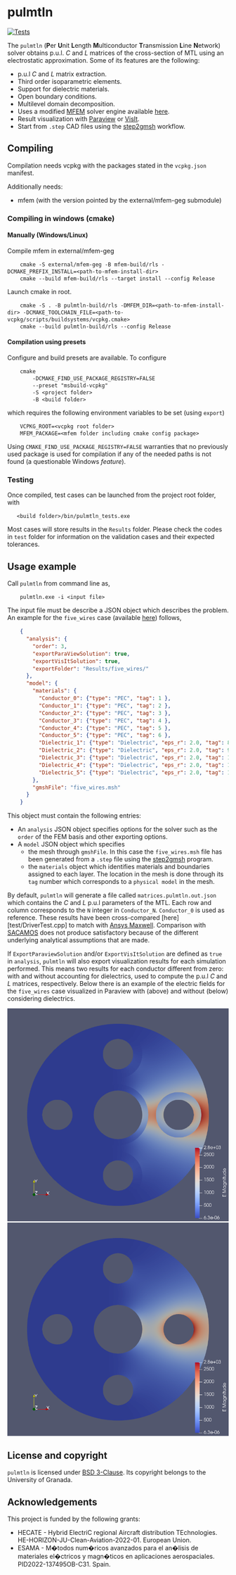 # pulmtln
[![Tests](https://github.com/lmdiazangulo/pulmtln/actions/workflows/builds-and-tests.yml/badge.svg)](https://github.com/lmdiazangulo/pulmtln/actions/workflows/builds-and-tests.yml)

The `pulmtln` (**P**er **U**nit **L**ength **M**ulticonductor **T**ransmission **L**ine **N**etwork) solver obtains p.u.l. $C$ and $L$ matrices of the cross-section of MTL using an electrostatic approximation. Some of its features are the following:
- p.u.l $C$ and $L$ matrix extraction.
- Third order isoparametric elements. 
- Support for dielectric materials.
- Open boundary conditions.
- Multilevel domain decomposition.
- Uses a modified [MFEM](https://mfem.org/) solver engine available [here](https://github.com/OpenSEMBA/mfem).
- Result visualization with [Paraview](https://www.paraview.org/) or [VisIt](https://visit-dav.github.io/visit-website/index.html).
- Start from `.step` CAD files using the [step2gmsh](https://github.com/OpenSEMBA/step2gmsh) workflow.

## Compiling
Compilation needs vcpkg with the packages stated in the ```vcpkg.json``` manifest. 

Additionally needs:
- mfem (with the version pointed by the external/mfem-geg submodule)

### Compiling in windows (cmake)

#### Manually (Windows/Linux)
Compile mfem in external/mfem-geg

```shell
    cmake -S external/mfem-geg -B mfem-build/rls -DCMAKE_PREFIX_INSTALL=<path-to-mfem-install-dir>
    cmake --build mfem-build/rls --target install --config Release
```

Launch cmake in root.

```shell
    cmake -S . -B pulmtln-build/rls -DMFEM_DIR=<path-to-mfem-install-dir> -DCMAKE_TOOLCHAIN_FILE=<path-to-vcpkg/scripts/buildsystems/vcpkg.cmake>
    cmake --build pulmtln-build/rls --config Release
```

#### Compilation using presets
Configure and build presets are available. To configure

```shell 
    cmake 
        -DCMAKE_FIND_USE_PACKAGE_REGISTRY=FALSE  
        --preset "msbuild-vcpkg"
        -S <project folder>
        -B <build folder>
```

which requires the following environment variables to be set (using ```export```)

```shell
    VCPKG_ROOT=<vcpkg root folder>
    MFEM_PACKAGE=<mfem folder including cmake config package>
```

Using ```CMAKE_FIND_USE_PACKAGE_REGISTRY=FALSE``` warranties that no previously used package is used for compilation if any of the needed paths is not found (a questionable Windows _feature_). 

### Testing

Once compiled, test cases can be launched from the project root folder, with

```shell
   <build folder>/bin/pulmtln_tests.exe 
```

Most cases will store results in the `Results` folder. 
Please check the codes in `test` folder for information on the validation cases and their expected tolerances.

## Usage example
Call `pulmtln` from command line as,

```shell
    pulmtln.exe -i <input file>
```

The input file must be describe a JSON object which describes the problem. An example for the `five_wires` case (available [here](testData/five_wires)) follows,

```json
    {
      "analysis": {
        "order": 3,
        "exportParaViewSolution": true,
        "exportVisItSolution": true,
        "exportFolder": "Results/five_wires/"
      },
      "model": {
        "materials": {
          "Conductor_0": {"type": "PEC", "tag": 1 },
          "Conductor_1": {"type": "PEC", "tag": 2 },
          "Conductor_2": {"type": "PEC", "tag": 3 },
          "Conductor_3": {"type": "PEC", "tag": 4 },
          "Conductor_4": {"type": "PEC", "tag": 5 },
          "Conductor_5": {"type": "PEC", "tag": 6 },
          "Dielectric_1": {"type": "Dielectric", "eps_r": 2.0, "tag": 8},
          "Dielectric_2": {"type": "Dielectric", "eps_r": 2.0, "tag": 9},
          "Dielectric_3": {"type": "Dielectric", "eps_r": 2.0, "tag": 10},
          "Dielectric_4": {"type": "Dielectric", "eps_r": 2.0, "tag": 11},
          "Dielectric_5": {"type": "Dielectric", "eps_r": 2.0, "tag": 12}
        },  
        "gmshFile": "five_wires.msh"
      }
    }
```

This object must contain the following entries: 

 + An `analysis` JSON object specifies options for the solver such as the `order` of the FEM basis and other exporting options.
 + A `model` JSON object which specifies 
   + the mesh through `gmshFile`. In this case the `five_wires.msh` file has been generated from a `.step` file using the [step2gmsh](https://github.com/OpenSEMBA/step2gmsh) program.
   + the `materials` object which identifies materials and boundaries assigned to each layer. The location in the mesh is done through its `tag` number which corresponds to a `physical model` in the mesh.

By default, `pulmtln` will generate a file called `matrices.pulmtln.out.json` which contains the $C$ and $L$ p.u.l parameters of the MTL. Each row and column corresponds to the `N` integer in `Conductor_N`. `Conductor_0` is used as reference. 
These results have been cross-compared [here][test/DriverTest.cpp] to match with [Ansys Maxwell](https://www.ansys.com/products/electronics/ansys-maxwell). 
Comparison with [SACAMOS](https://www.sacamos.org/) does not produce satisfactory because of the different underlying analytical assumptions that are made.


If `ExportParaviewSolution` and/or `ExportVisItSolution` are defined as `true` in `analysis`, `pulmtln` will also export visualization results for each simulation performed.
This means two results for each conductor different from zero: with and without accounting for dielectrics, used to compute the p.u.l $C$ and $L$ matrices, respectively.
Below there is an example of the electric fields for the `five_wires` case visualized in Paraview with (above) and without (below) considering dielectrics.

![Electric field for the five wires case with dielectrics](docs/fig/five_wires_conductor_2_with_dielectrics_E_field.png)
![Electric field for the five wires case without dielectrics](docs/fig/five_wires_conductor_2_without_dielectrics_E_field.png)

## License and copyright
``` pulmtln ``` is licensed under [BSD 3-Clause](LICENSE). Its copyright belongs to the University of Granada. 

## Acknowledgements
This project is funded by the following grants:

- HECATE - Hybrid ElectriC regional Aircraft distribution TEchnologies. HE-HORIZON-JU-Clean-Aviation-2022-01. European Union.
- ESAMA - M�todos num�ricos avanzados para el an�lisis de materiales el�ctricos y magn�ticos en aplicaciones aerospaciales. PID2022-137495OB-C31. Spain.
